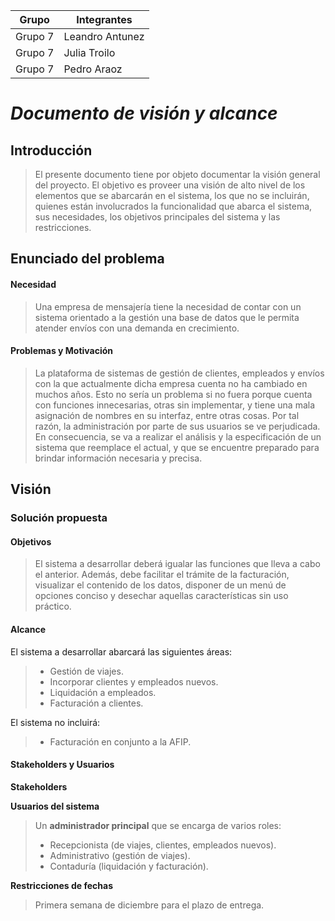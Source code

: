 | Grupo | Integrantes |
| -------- | -------- |
| Grupo 7  | Leandro Antunez  |
| Grupo 7  | Julia Troilo   |
| Grupo 7  | Pedro Araoz  |

_**Documento de visión y alcance**_
===================

**Introducción**
-------------

>El presente documento tiene por objeto documentar la visión general del proyecto.
El objetivo es proveer una visión de alto nivel de los elementos que se abarcarán en el sistema, los que no se incluirán, quienes están involucrados la funcionalidad que abarca el sistema, sus necesidades, los objetivos principales del sistema y las restricciones.


**Enunciado del problema**
-------------

#### **Necesidad**

> Una empresa de mensajería tiene la necesidad de contar con un sistema orientado a la gestión una base de datos que le permita atender envíos con una demanda en crecimiento.

#### **Problemas y Motivación**

 >La plataforma de sistemas de gestión de clientes, empleados y envíos con la que actualmente dicha empresa cuenta no ha cambiado en muchos años. Esto no sería un problema si no fuera porque cuenta con funciones innecesarias, otras sin implementar, y tiene una mala asignación de nombres en su interfaz, entre otras cosas. Por tal razón, la administración por parte de sus usuarios se ve perjudicada.
 En consecuencia, se va a realizar el análisis y la especificación de un sistema que reemplace el actual, y que se encuentre preparado para brindar información necesaria y precisa. 


**Visión**
-------------
### **Solución propuesta**


#### **Objetivos**

>El sistema a desarrollar deberá igualar las funciones que lleva a cabo el anterior. Además, debe facilitar el trámite de la facturación, visualizar el contenido de los datos, disponer de un menú de opciones conciso y desechar aquellas características sin uso práctico.

#### **Alcance**

El sistema a desarrollar abarcará las siguientes áreas:

> - Gestión de viajes.
> - Incorporar clientes y empleados nuevos.
> - Liquidación a empleados.
> - Facturación a clientes.

El sistema no incluirá: 

> - Facturación en conjunto a la AFIP.

#### **Stakeholders y Usuarios**

**Stakeholders**

**Usuarios del sistema**

> Un **administrador principal** que se encarga de varios roles:
> 
> - Recepcionista (de viajes, clientes, empleados nuevos).
> - Administrativo (gestión de viajes).
> - Contaduría (liquidación y facturación).

**Restricciones de fechas**

> Primera semana de diciembre para el plazo de entrega.


